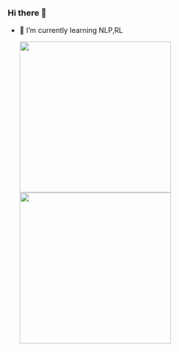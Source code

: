 ### Hi there 👋

- 🔭 I’m currently learning NLP,RL
  <p float="left">
  <Img src="https://github-readme-stats.vercel.app/api/top-langs/?username=keshavbnsl102" width="300" height="300"/>
  <Img src="https://github-readme-stats.vercel.app/api?username=keshavbnsl102&show_icons=true&theme=radical" width="300" height="300"/> 
<!--   <img src="/img3.png" width="100" /> -->
</p>
